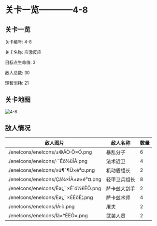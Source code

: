 # 关卡一览————4-8


## 关卡一览

关卡编号: 4-8

关卡名称: 应激反应

目标点生命值: 3

敌人总数: 30

理智消耗: 21


## 关卡地图
![4-8](./oprMap/4-8.png)

## 敌人情况

| 敌人图片 | 敌人名称 | 数量  |
|---------|-----|-----|
| ./eneIcons/eneIcons/±©ÂÒ·Ö×Ó.png| 暴乱分子  |   6  |
| ./eneIcons/eneIcons/·¨Êõ½üÎÀ.png| 法术近卫  |   4  |
| ./eneIcons/eneIcons/»ú¶¯¶Ü×é³¤.png| 机动盾组长  |   2  |
| ./eneIcons/eneIcons/Çá¼×ÎÀ±ø×é³¤.png| 轻甲卫兵组长  |   8  |
| ./eneIcons/eneIcons/Èø¿¨×È´ó½£ÊÖ.png| 萨卡兹大剑手  |   2  |
| ./eneIcons/eneIcons/Èø¿¨×ÈÊõÊ¦.png| 萨卡兹术师  |   4  |
| ./eneIcons/eneIcons/ÍÀ·ò.png| 屠夫  |   2  |
| ./eneIcons/eneIcons/Îä×°ÈËÔ±.png| 武装人员  |   2  |
